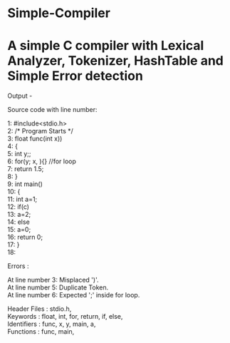 
# Simple-Compiler
# A simple C compiler with Lexical Analyzer, Tokenizer, HashTable and Simple Error detection


Output -    

Source code with line number:     

1: #include<stdio.h>        
2: /* Program Starts */       
3: float func(int x))        
4: {        
5: int y;;         
6: for(y; x, ){} //for loop         
7: return 1.5;         
8: }        
9: int main()           
10: {           
11: int a=1;             
12: if(c)            
13: a=2;        
14: else          
15: a=0;         
16: return 0;       
17: }     
18:      


Errors :        

At line number 3: Misplaced ')'.     
At line number 5: Duplicate Token.     
At line number 6: Expected ';' inside for loop.    

Header Files : stdio.h,       
Keywords : float, int, for, return, if, else,     
Identifiers : func, x, y, main, a,     
Functions : func, main,    


